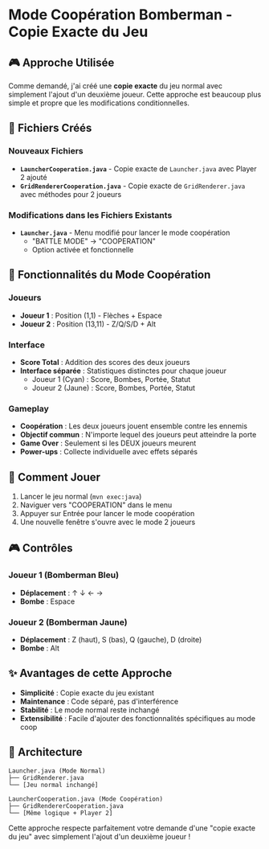 # Mode Coopération Bomberman - Copie Exacte du Jeu

## 🎮 Approche Utilisée

Comme demandé, j'ai créé une **copie exacte** du jeu normal avec simplement l'ajout d'un deuxième joueur. Cette approche est beaucoup plus simple et propre que les modifications conditionnelles.

## 📂 Fichiers Créés

### Nouveaux Fichiers
- **`LauncherCooperation.java`** - Copie exacte de `Launcher.java` avec Player 2 ajouté
- **`GridRendererCooperation.java`** - Copie exacte de `GridRenderer.java` avec méthodes pour 2 joueurs

### Modifications dans les Fichiers Existants
- **`Launcher.java`** - Menu modifié pour lancer le mode coopération
  - "BATTLE MODE" → "COOPERATION" 
  - Option activée et fonctionnelle

## 🎯 Fonctionnalités du Mode Coopération

### Joueurs
- **Joueur 1** : Position (1,1) - Flèches + Espace
- **Joueur 2** : Position (13,11) - Z/Q/S/D + Alt

### Interface
- **Score Total** : Addition des scores des deux joueurs
- **Interface séparée** : Statistiques distinctes pour chaque joueur
  - Joueur 1 (Cyan) : Score, Bombes, Portée, Statut
  - Joueur 2 (Jaune) : Score, Bombes, Portée, Statut

### Gameplay
- **Coopération** : Les deux joueurs jouent ensemble contre les ennemis
- **Objectif commun** : N'importe lequel des joueurs peut atteindre la porte
- **Game Over** : Seulement si les DEUX joueurs meurent
- **Power-ups** : Collecte individuelle avec effets séparés

## 🚀 Comment Jouer

1. Lancer le jeu normal (`mvn exec:java`)
2. Naviguer vers "COOPERATION" dans le menu
3. Appuyer sur Entrée pour lancer le mode coopération
4. Une nouvelle fenêtre s'ouvre avec le mode 2 joueurs

## 🎮 Contrôles

### Joueur 1 (Bomberman Bleu)
- **Déplacement** : ↑ ↓ ← →
- **Bombe** : Espace

### Joueur 2 (Bomberman Jaune)  
- **Déplacement** : Z (haut), S (bas), Q (gauche), D (droite)
- **Bombe** : Alt

## ✨ Avantages de cette Approche

- **Simplicité** : Copie exacte du jeu existant
- **Maintenance** : Code séparé, pas d'interférence
- **Stabilité** : Le mode normal reste inchangé
- **Extensibilité** : Facile d'ajouter des fonctionnalités spécifiques au mode coop

## 🔧 Architecture

```
Launcher.java (Mode Normal)
├── GridRenderer.java
└── [Jeu normal inchangé]

LauncherCooperation.java (Mode Coopération)
├── GridRendererCooperation.java
└── [Même logique + Player 2]
```

Cette approche respecte parfaitement votre demande d'une "copie exacte du jeu" avec simplement l'ajout d'un deuxième joueur ! 